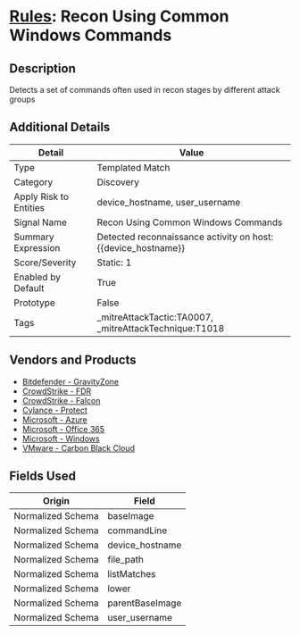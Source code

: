 # [Rules](README.md): Recon Using Common Windows Commands

## Description
Detects a set of commands often used in recon stages by different attack groups

## Additional Details
|Detail|Value|
|----|----|
|Type|Templated Match|
|Category|Discovery|
|Apply Risk to Entities|device_hostname, user_username|
|Signal Name|Recon Using Common Windows Commands|
|Summary Expression|Detected reconnaissance activity on host: {{device_hostname}}|
|Score/Severity|Static: 1|
|Enabled by Default|True|
|Prototype|False|
|Tags|_mitreAttackTactic:TA0007, _mitreAttackTechnique:T1018|
## Vendors and Products
- [Bitdefender - GravityZone](../products/046b3623-69fe-409f-9e80-fd3ebef0654f.md)
- [CrowdStrike - FDR](../products/569a3a44-c29f-492e-bcf4-5dc04e2ab0f3.md)
- [CrowdStrike - Falcon](../products/840c72e0-4e47-41e7-9b93-31f55d12f07d.md)
- [Cylance - Protect](../products/60829f4a-7acb-47d1-ad23-8424fcf83dcb.md)
- [Microsoft - Azure](../products/a1225af5-e778-4068-a9a2-47da93d1ff24.md)
- [Microsoft - Office 365](../products/d3ed003d-5ddd-4c7a-bea5-63eae6311833.md)
- [Microsoft - Windows](../products/1ff7546c-cb36-4a24-87f7-89d2cecc5761.md)
- [VMware - Carbon Black Cloud](../products/f9cea291-9030-4e41-9836-6dd9274d6df4.md)


## Fields Used

|Origin|Field|
|----|----|
|Normalized Schema|baseImage|
|Normalized Schema|commandLine|
|Normalized Schema|device_hostname|
|Normalized Schema|file_path|
|Normalized Schema|listMatches|
|Normalized Schema|lower|
|Normalized Schema|parentBaseImage|
|Normalized Schema|user_username|


